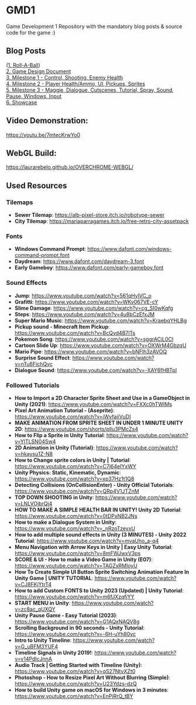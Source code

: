 # GMD1
Game Development 1 Repository with the mandatory blog posts & source code for the game :)

## Blog Posts
([1. Roll-A-Ball](https://github.com/laurarebelo/GMD1/tree/main/blog-posts/1-roll-a-ball))  
[2. Game Design Document](https://github.com/laurarebelo/GMD1/blob/main//blog-posts/2-gdd)  
[3. Milestone 1 - Control, Shooting, Enemy Health](https://github.com/laurarebelo/GMD1/blob/main//blog-posts/3-milestone-1)  
[4. Milestone 2 - Player Health/Ammo, UI, Pickups, Sprites](https://github.com/laurarebelo/GMD1/blob/main//blog-posts/4-milestone-2)  
[5. Milestone 3 - Maggie, Dialogue, Cutscenes, Tutorial, Spray, Sound, Pause, Windows, Input](https://github.com/laurarebelo/GMD1/blob/main//blog-posts/5-milestone-3)  
[6. Showcase](https://github.com/laurarebelo/GMD1/blob/main//blog-posts/6-final)  

## Video Demonstration:
https://youtu.be/7mtecKrwYo0  

## WebGL Build:
https://laurarebelo.github.io/OVERCHROME-WEBGL/

## Used Resources

### Tilemaps
- **Sewer Tilemap**: https://alb-pixel-store.itch.io/robotype-sewer  
- **City Tilemap**: https://mariaparragames.itch.io/free-retro-city-assetpack

### Fonts
- **Windows Command Prompt**: https://www.dafont.com/windows-command-prompt.font
- **Daydream**: https://www.dafont.com/daydream-3.font
- **Early Gameboy**: https://www.dafont.com/early-gameboy.font

### Sound Effects
- **Jump**: https://www.youtube.com/watch?v=561qHylVC_o
- **Grafitti**: https://www.youtube.com/watch?v=WKv067VE-cY
- **Slime Damage**: https://www.youtube.com/watch?v=cg_SI0wKqfg
- **Steps**: https://www.youtube.com/watch?v=4u8bCzEfxJM
- **Super Mario Music**: https://www.youtube.com/watch?v=KraebqYHLBg
- **Pickup sound - Minecraft Item Pickup**: https://www.youtube.com/watch?v=BcQvd4B7lTs
- **Pokemon Song**: https://www.youtube.com/watch?v=sggrACiL0CI
- **Cartoon Slide Up**: https://www.youtube.com/watch?v=OXWrM4GbzqU
- **Mario Pipe**: https://www.youtube.com/watch?v=bNFlh3zAVOQ
- **Surprise Sound Effect**: https://www.youtube.com/watch?v=nTu6FichQyc
- **Dialogue Sound**: https://www.youtube.com/watch?v=-XAY6fHBTpI

### Followed Tutorials
- **How to Import a 2D Character Sprite Sheet and Use in a GameObject in Unity (2021)**: https://www.youtube.com/watch?v=FXXc0hTWIMs
- **Pixel Art Animation Tutorial - (Aseprite)**: https://www.youtube.com/watch?v=iWvfaiiVuDI
- **MAKE ANIMATION FROM SPRITE SHEET IN UNDER 1 MINUTE UNITY 2D**: https://www.youtube.com/shorts/pllu3PMcZs4
- **How to Flip a Sprite in Unity Tutorial**: https://www.youtube.com/watch?v=YlTLSN04Sw4
- **2D Animation in Unity (Tutorial)**: https://www.youtube.com/watch?v=hkaysu1Z-N8
- **How to Change sprite colors in Unity | Tutorial**: https://www.youtube.com/watch?v=C7j64eIYxWY
- **Unity Physics: Static, Kinematic, Dynamic**: https://www.youtube.com/watch?v=xp37Hz1t1Q8
- **Detecting Collisions (OnCollisionEnter) - Unity Official Tutorials**: https://www.youtube.com/watch?v=QRp4V1JTZnM
- **TOP DOWN SHOOTING in Unity**: https://www.youtube.com/watch?v=LNLVOjbrQj4
- **HOW TO MAKE A SIMPLE HEALTH BAR IN UNITY! Unity 2D Tutorial**: https://www.youtube.com/watch?v=0tDPxNB2JNs
- **How to make a Dialogue System in Unity**: https://www.youtube.com/watch?v=_nRzoTzeyxU
- **How to add multiple sound effects in Unity (3 MINUTES) - Unity 2022 Tutorial**: https://www.youtube.com/watch?v=mvaUho_a-q4
- **Menu Navigation with Arrow Keys in Unity | Easy Unity Tutorial**: https://www.youtube.com/watch?v=8mFWJwxV3ps
- **SCORE & UI - How to make a Video Game in Unity (E07)**: https://www.youtube.com/watch?v=TAGZxRMloyU
- **How To Create Simple UI Button Sprite Switching Animation Feature In Unity Game | UNITY TUTORIAL**: https://www.youtube.com/watch?v=CJ8FKjYtrT4
- **How to add Custom FONTS to Unity 2023 (Updated) | Unity Tutorial**: https://www.youtube.com/watch?v=m6fJXzqfjYY
- **START MENU in Unity**: https://www.youtube.com/watch?v=zc8ac_qUXQY
- **Unity Pause Game - Easy Tutorial (2023)**: https://www.youtube.com/watch?v=G1AQxNAQV8g
- **Scrolling Background in 90 seconds - Unity Tutorial**: https://www.youtube.com/watch?v=-6H-uYh80vc
- **Intro to Unity Timeline**: https://www.youtube.com/watch?v=G_uBFM3YUF4
- **Timeline Signals in Unity 2019!**: https://www.youtube.com/watch?v=v14PdlcJnnA
- **Audio Track | Getting Started with Timeline (Unity)**: https://www.youtube.com/watch?v=qS27NtvXZt0
- **Photoshop - How to Resize Pixel Art Without Blurring (Simple)**: https://www.youtube.com/watch?v=U23Ydzs-dzQ
- **How to build Unity game on macOS for Windows in 3 minutes**: https://www.youtube.com/watch?v=EnPiRrQ_tBY
